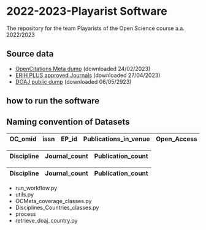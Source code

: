 # 2022-2023-Playarist Software
 The repository for the team Playarists of the Open Science course a.a. 2022/2023

## Source data

* <a href="https://kanalregister.hkdir.no/publiseringskanaler/erihplus/periodical/listApproved">OpenCitations Meta dump</a> (downloaded 24/02/2023) 
* <a href="https://kanalregister.hkdir.no/publiseringskanaler/erihplus/periodical/listApproved">ERIH PLUS approved Journals</a> (downloaded 27/04/2023)
* <a href="https://doaj.org/docs/public-data-dump/">DOAJ public dump</a> (downloaded 06/05/2923)
 
 
 
## how to run the software


 
 
 
 
 
 
 
 
 
 
 
 
 
 
 ## Naming convention of Datasets 
 
| OC_omid | issn | EP_id | Publications_in_venue | Open_Access |
|---------|------|-------|-----------------------|-------------|

| Discipline | Journal_count | Publication_count | 
|------------|---------------|-------------------|

| Discipline | Journal_count | Publication_count | 
|------------|---------------|-------------------|


- run_workflow.py
- utils.py
- OCMeta_coverage_classes.py
- Disciplines_Countries_classes.py
- process
- retrieve_doaj_country.py
